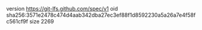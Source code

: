 version https://git-lfs.github.com/spec/v1
oid sha256:3571e2478c474d4aab342dba27ec3ef88f1d8592230a5a26a7e4f58fc561cf9f
size 2269
